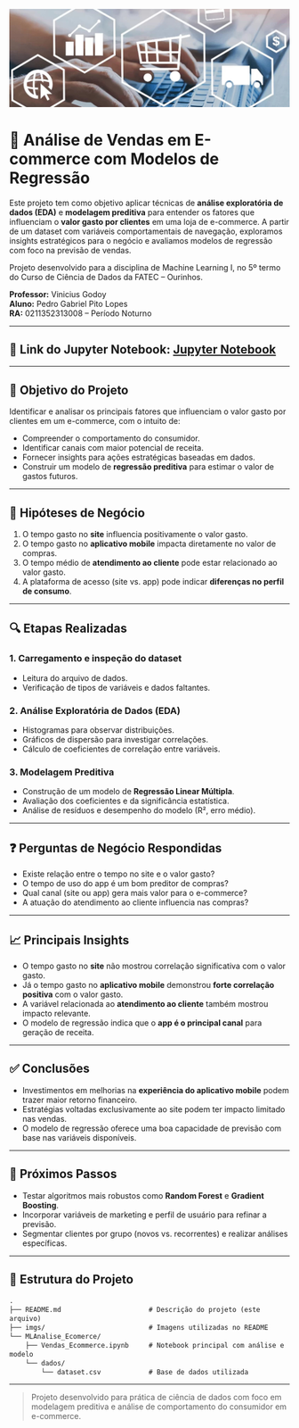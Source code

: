 ![Representação](imgs/ecommerce-regressao.jpg) 
# 🛒 Análise de Vendas em E-commerce com Modelos de Regressão
Este projeto tem como objetivo aplicar técnicas de **análise exploratória de dados (EDA)** e **modelagem preditiva** para entender os fatores que influenciam o **valor gasto por clientes** em uma loja de e-commerce. A partir de um dataset com variáveis comportamentais de navegação, exploramos insights estratégicos para o negócio e avaliamos modelos de regressão com foco na previsão de vendas.

Projeto desenvolvido para a disciplina de Machine Learning I, no 5º termo do Curso de Ciência de Dados da FATEC – Ourinhos.
 
__Professor:__ Vinicius Godoy  
__Aluno:__ Pedro Gabriel Pito Lopes  
__RA:__ 0211352313008 – Período Noturno  

---

## 🐍 Link do Jupyter Notebook: [Jupyter Notebook](https://github.com/gabrielpito92/projetos_fatec/blob/main/ML1_FATEC_Ecommerce/MLAnalise_Ecomerce/Vendas_Ecommerce.ipynb)  

---

## 🌟 Objetivo do Projeto

Identificar e analisar os principais fatores que influenciam o valor gasto por clientes em um e-commerce, com o intuito de:
- Compreender o comportamento do consumidor.
- Identificar canais com maior potencial de receita.
- Fornecer insights para ações estratégicas baseadas em dados.
- Construir um modelo de **regressão preditiva** para estimar o valor de gastos futuros.

---

## 💭 Hipóteses de Negócio

1. O tempo gasto no **site** influencia positivamente o valor gasto.
2. O tempo gasto no **aplicativo mobile** impacta diretamente no valor de compras.
3. O tempo médio de **atendimento ao cliente** pode estar relacionado ao valor gasto.
4. A plataforma de acesso (site vs. app) pode indicar **diferenças no perfil de consumo**.

---

## 🔍 Etapas Realizadas

### 1. **Carregamento e inspeção do dataset**
- Leitura do arquivo de dados.
- Verificação de tipos de variáveis e dados faltantes.

### 2. **Análise Exploratória de Dados (EDA)**
- Histogramas para observar distribuições.
- Gráficos de dispersão para investigar correlações.
- Cálculo de coeficientes de correlação entre variáveis.

### 3. **Modelagem Preditiva**
- Construção de um modelo de **Regressão Linear Múltipla**.
- Avaliação dos coeficientes e da significância estatística.
- Análise de resíduos e desempenho do modelo (R², erro médio).

---

## ❓ Perguntas de Negócio Respondidas

- Existe relação entre o tempo no site e o valor gasto?
- O tempo de uso do app é um bom preditor de compras?
- Qual canal (site ou app) gera mais valor para o e-commerce?
- A atuação do atendimento ao cliente influencia nas compras?

---

## 📈 Principais Insights

- O tempo gasto no **site** não mostrou correlação significativa com o valor gasto.
- Já o tempo gasto no **aplicativo mobile** demonstrou **forte correlação positiva** com o valor gasto.
- A variável relacionada ao **atendimento ao cliente** também mostrou impacto relevante.
- O modelo de regressão indica que o **app é o principal canal** para geração de receita.

---

## ✅ Conclusões

- Investimentos em melhorias na **experiência do aplicativo mobile** podem trazer maior retorno financeiro.
- Estratégias voltadas exclusivamente ao site podem ter impacto limitado nas vendas.
- O modelo de regressão oferece uma boa capacidade de previsão com base nas variáveis disponíveis.

---

## 🔄 Próximos Passos

- Testar algoritmos mais robustos como **Random Forest** e **Gradient Boosting**.
- Incorporar variáveis de marketing e perfil de usuário para refinar a previsão.
- Segmentar clientes por grupo (novos vs. recorrentes) e realizar análises específicas.

---

## 📁 Estrutura do Projeto

```
.
├── README.md                      # Descrição do projeto (este arquivo)
├── imgs/                          # Imagens utilizadas no README
└── MLAnalise_Ecomerce/
    ├── Vendas_Ecommerce.ipynb     # Notebook principal com análise e modelo
    └── dados/
        └── dataset.csv            # Base de dados utilizada
```

---

> Projeto desenvolvido para prática de ciência de dados com foco em modelagem preditiva e análise de comportamento do consumidor em e-commerce.